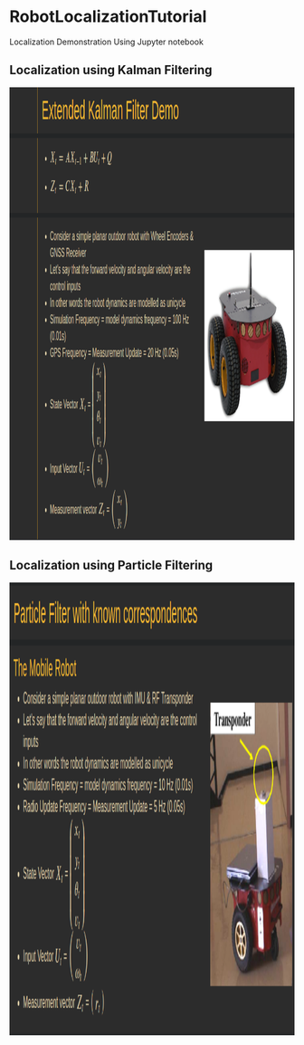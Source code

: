 # RobotLocalizationTutorial
Localization Demonstration Using Jupyter notebook

## Localization using Kalman Filtering
<p align="center">
  <img src="/images/KalmanFilterDemo.png" width="800" height="800" alt="Localization using Kalman Filter"/>
</p>

## Localization using Particle Filtering
<p align="center">
  <img src="/images/ParticleFilterDemo.png" width="800" height="800" alt="Localization using Particle Filter"/>
</p>
